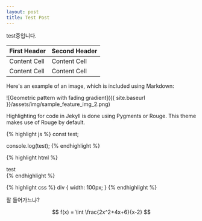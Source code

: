 ```yaml
---
layout: post
title: Test Post
---
```

test중입니다.

First Header  | Second Header
------------- | -------------
Content Cell  | Content Cell
Content Cell  | Content Cell

Here's an example of an image, which is included using Markdown:

![Geometric pattern with fading gradient]({{ site.baseurl }}/assets/img/sample_feature_img_2.png)

Highlighting for code in Jekyll is done using Pygments or Rouge. This theme makes use of Rouge by default.

{% highlight js %}
const test;

console.log(test);
{% endhighlight %}

{% highlight html %}
<div>test</div>
{% endhighlight %}

{% highlight css %}
div {
    width: 100px;
}
{% endhighlight %}

잘 들어가느냐?

$$ f(x) = \int \frac{2x^2+4x+6}{x-2} $$
